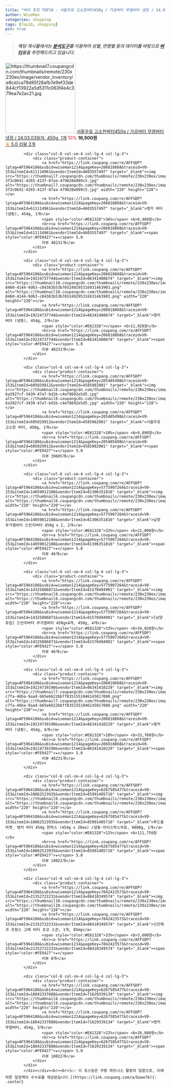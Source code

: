 ```yaml
---
title: "버터 추천 TOP10 - 서울우유 고소한버터450g / 가공버터 무염버터 냉장 / 24.03.03일자, 450g, 1개"
author: WiseMan
categories: shopping
tags: [Top10, shopping]
pin: true
---
```


> ##### 해당 게시물에서는 [**분석도구**](https://itemscout.io/)를 이용하여 **성별**, **연령별** 등의 데이터를 바탕으로 [**버터**](https://link.coupang.com/a/baae76)들을 추천해드리고 있습니다.
<div class="container"><div class="row">
            <div class="col-6 col-sm-4 col-lg-4 col-lg-3">
                <div class="product-container">
                    <a href="https://link.coupang.com/re/AFFSDP?lptag=AF5964186&subid=wiseman1214&pageKey=7690365306&traceid=V0-153&itemId=20563875007&vendorItemId=86450493926" target="_blank"><img src="https://thumbnail7.coupangcdn.com/thumbnails/remote/230x230ex/image/vendor_inventory/e8cd/ca78d85f28afb7e9ef33de844cf13922a5d5311c063f4e4c379ea7e2ac21.jpg" alt="https://thumbnail7.coupangcdn.com/thumbnails/remote/230x230ex/image/vendor_inventory/e8cd/ca78d85f28afb7e9ef33de844cf13922a5d5311c063f4e4c379ea7e2ac21.jpg" width="220" height="220"></a>
                    <a href="https://link.coupang.com/re/AFFSDP?lptag=AF5964186&subid=wiseman1214&pageKey=7690365306&traceid=V0-153&itemId=20563875007&vendorItemId=86450493926" target="_blank">서울우유 고소한버터450g / 가공버터 무염버터 냉장 / 24.03.03일자, 450g, 1개</a>
                    <span style="color:#E61328">10%</span> <b>16,500원</b>
                    <br><a href="https://link.coupang.com/re/AFFSDP?lptag=AF5964186&subid=wiseman1214&pageKey=7690365306&traceid=V0-153&itemId=20563875007&vendorItemId=86450493926" target="_blank"><span style="color:#FE9427">★</span> 5.0
                    리뷰 2개</a>
                </div>
            </div>
            
            <div class="col-6 col-sm-4 col-lg-4 col-lg-3">
                <div class="product-container">
                    <a href="https://link.coupang.com/re/AFFSDP?lptag=AF5964186&subid=wiseman1214&pageKey=206818868&traceid=V0-153&itemId=611114961&vendorItemId=4603557497" target="_blank"><img src="https://thumbnail7.coupangcdn.com/thumbnails/remote/230x230ex/image/retail/images/282188237592481-3f3c0641-4265-413f-87aa-479820e099c5.jpg" alt="https://thumbnail7.coupangcdn.com/thumbnails/remote/230x230ex/image/retail/images/282188237592481-3f3c0641-4265-413f-87aa-479820e099c5.jpg" width="220" height="220"></a>
                    <a href="https://link.coupang.com/re/AFFSDP?lptag=AF5964186&subid=wiseman1214&pageKey=206818868&traceid=V0-153&itemId=611114961&vendorItemId=4603557497" target="_blank">앵커 버터 (냉동), 454g, 1개</a>
                    <span style="color:#E61328">36%</span> <b>6,960원</b>
                    <br><a href="https://link.coupang.com/re/AFFSDP?lptag=AF5964186&subid=wiseman1214&pageKey=206818868&traceid=V0-153&itemId=611114961&vendorItemId=4603557497" target="_blank"><span style="color:#FE9427">★</span> 5.0
                    리뷰 48231개</a>
                </div>
            </div>
            
            <div class="col-6 col-sm-4 col-lg-4 col-lg-3">
                <div class="product-container">
                    <a href="https://link.coupang.com/re/AFFSDP?lptag=AF5964186&subid=wiseman1214&pageKey=206818868&traceid=V0-153&itemId=19224737744&vendorItemId=86341408674" target="_blank"><img src="https://thumbnail10.coupangcdn.com/thumbnails/remote/230x230ex/image/retail/images/068aee93-8460-4144-9d63-c84383b53b765249295316931463903.png" alt="https://thumbnail10.coupangcdn.com/thumbnails/remote/230x230ex/image/retail/images/068aee93-8460-4144-9d63-c84383b53b765249295316931463903.png" width="220" height="220"></a>
                    <a href="https://link.coupang.com/re/AFFSDP?lptag=AF5964186&subid=wiseman1214&pageKey=206818868&traceid=V0-153&itemId=19224737744&vendorItemId=86341408674" target="_blank">앵커 버터 (냉동), 454g, 2개</a>
                    <span style="color:#E61328"></span> <b>11,920원</b>
                    <br><a href="https://link.coupang.com/re/AFFSDP?lptag=AF5964186&subid=wiseman1214&pageKey=206818868&traceid=V0-153&itemId=19224737744&vendorItemId=86341408674" target="_blank"><span style="color:#FE9427">★</span> 5.0
                    리뷰 48231개</a>
                </div>
            </div>
            
            <div class="col-6 col-sm-4 col-lg-4 col-lg-3">
                <div class="product-container">
                    <a href="https://link.coupang.com/re/AFFSDP?lptag=AF5964186&subid=wiseman1214&pageKey=205405498&traceid=V0-153&itemId=605029912&vendorItemId=4585982001" target="_blank"><img src="https://thumbnail8.coupangcdn.com/thumbnails/remote/230x230ex/image/retail/images/324931245662365-6a3927cf-3439-47a7-bd1b-c4ef8692e5d5.jpg" alt="https://thumbnail8.coupangcdn.com/thumbnails/remote/230x230ex/image/retail/images/324931245662365-6a3927cf-3439-47a7-bd1b-c4ef8692e5d5.jpg" width="220" height="220"></a>
                    <a href="https://link.coupang.com/re/AFFSDP?lptag=AF5964186&subid=wiseman1214&pageKey=205405498&traceid=V0-153&itemId=605029912&vendorItemId=4585982001" target="_blank">서울우유 고소한 버터, 450g, 1개</a>
                    <span style="color:#E61328">10%</span> <b>9,090원</b>
                    <br><a href="https://link.coupang.com/re/AFFSDP?lptag=AF5964186&subid=wiseman1214&pageKey=205405498&traceid=V0-153&itemId=605029912&vendorItemId=4585982001" target="_blank"><span style="color:#FE9427">★</span> 5.0
                    리뷰 39605개</a>
                </div>
            </div>
            
            <div class="col-6 col-sm-4 col-lg-4 col-lg-3">
                <div class="product-container">
                    <a href="https://link.coupang.com/re/AFFSDP?lptag=AF5964186&subid=wiseman1214&pageKey=5775907264&traceid=V0-153&itemId=14059012108&vendorItemId=81306351816" target="_blank"><img src="https://thumbnail6.coupangcdn.com/thumbnails/remote/230x230ex/image/vendor_inventory/ced4/2473a4df557817573ae3a8c180c99fa12d37f0daa9fdf44203d491195f1c.jpg" alt="https://thumbnail6.coupangcdn.com/thumbnails/remote/230x230ex/image/vendor_inventory/ced4/2473a4df557817573ae3a8c180c99fa12d37f0daa9fdf44203d491195f1c.jpg" width="220" height="220"></a>
                    <a href="https://link.coupang.com/re/AFFSDP?lptag=AF5964186&subid=wiseman1214&pageKey=5775907264&traceid=V0-153&itemId=14059012108&vendorItemId=81306351816" target="_blank">남양 무가염버터 드빈치버터 450g x 2, 2개</a>
                    <span style="color:#E61328">33%</span> <b>21,000원</b>
                    <br><a href="https://link.coupang.com/re/AFFSDP?lptag=AF5964186&subid=wiseman1214&pageKey=5775907264&traceid=V0-153&itemId=14059012108&vendorItemId=81306351816" target="_blank"><span style="color:#FE9427">★</span> 5.0
                    리뷰 46개</a>
                </div>
            </div>
            
            <div class="col-6 col-sm-4 col-lg-4 col-lg-3">
                <div class="product-container">
                    <a href="https://link.coupang.com/re/AFFSDP?lptag=AF5964186&subid=wiseman1214&pageKey=5775907264&traceid=V0-153&itemId=14325886871&vendorItemId=81570494901" target="_blank"><img src="https://thumbnail8.coupangcdn.com/thumbnails/remote/230x230ex/image/vendor_inventory/72e0/b6ec90315333bfc6bafb5205900cdfcc312845e19e9121fdb0eb02dcc1d9.jpg" alt="https://thumbnail8.coupangcdn.com/thumbnails/remote/230x230ex/image/vendor_inventory/72e0/b6ec90315333bfc6bafb5205900cdfcc312845e19e9121fdb0eb02dcc1d9.jpg" width="220" height="220"></a>
                    <a href="https://link.coupang.com/re/AFFSDP?lptag=AF5964186&subid=wiseman1214&pageKey=5775907264&traceid=V0-153&itemId=14325886871&vendorItemId=81570494901" target="_blank">[남양유업] 드빈치버터 무가염버터 450gx4개, 450g, 4개</a>
                    <span style="color:#E61328">33%</span> <b>34,020원</b>
                    <br><a href="https://link.coupang.com/re/AFFSDP?lptag=AF5964186&subid=wiseman1214&pageKey=5775907264&traceid=V0-153&itemId=14325886871&vendorItemId=81570494901" target="_blank"><span style="color:#FE9427">★</span> 5.0
                    리뷰 46개</a>
                </div>
            </div>
            
            <div class="col-6 col-sm-4 col-lg-4 col-lg-3">
                <div class="product-container">
                    <a href="https://link.coupang.com/re/AFFSDP?lptag=AF5964186&subid=wiseman1214&pageKey=206818868&traceid=V0-153&itemId=19224739190&vendorItemId=86341410229" target="_blank"><img src="https://thumbnail7.coupangcdn.com/thumbnails/remote/230x230ex/image/retail/images/7c27c3c1-c7fa-46ba-9aad-b65e6622bbff8351551046145817080.png" alt="https://thumbnail7.coupangcdn.com/thumbnails/remote/230x230ex/image/retail/images/7c27c3c1-c7fa-46ba-9aad-b65e6622bbff8351551046145817080.png" width="220" height="220"></a>
                    <a href="https://link.coupang.com/re/AFFSDP?lptag=AF5964186&subid=wiseman1214&pageKey=206818868&traceid=V0-153&itemId=19224739190&vendorItemId=86341410229" target="_blank">앵커 버터 (냉동), 454g, 6개</a>
                    <span style="color:#E61328">10%</span> <b>33,760원</b>
                    <br><a href="https://link.coupang.com/re/AFFSDP?lptag=AF5964186&subid=wiseman1214&pageKey=206818868&traceid=V0-153&itemId=19224739190&vendorItemId=86341410229" target="_blank"><span style="color:#FE9427">★</span> 5.0
                    리뷰 48231개</a>
                </div>
            </div>
            
            <div class="col-6 col-sm-4 col-lg-4 col-lg-3">
                <div class="product-container">
                    <a href="https://link.coupang.com/re/AFFSDP?lptag=AF5964186&subid=wiseman1214&pageKey=6267585477&traceid=V0-153&itemId=18862523935&vendorItemId=85991485716" target="_blank"><img src="https://thumbnail8.coupangcdn.com/thumbnails/remote/230x230ex/image/vendor_inventory/0174/42854b63a9dd2f7c78428a0e12725a8ec494c42094f53daef05206ffa2d3.jpg" alt="https://thumbnail8.coupangcdn.com/thumbnails/remote/230x230ex/image/vendor_inventory/0174/42854b63a9dd2f7c78428a0e12725a8ec494c42094f53daef05206ffa2d3.jpg" width="220" height="220"></a>
                    <a href="https://link.coupang.com/re/AFFSDP?lptag=AF5964186&subid=wiseman1214&pageKey=6267585477&traceid=V0-153&itemId=18862523935&vendorItemId=85991485716" target="_blank">푸드올마켓_ 앵커 버터 454g 한박스 (454g x 20ea) /냉동-아이스박스무료, 9080g, 1개</a>
                    <span style="color:#E61328">12%</span> <b>111,750원</b>
                    <br><a href="https://link.coupang.com/re/AFFSDP?lptag=AF5964186&subid=wiseman1214&pageKey=6267585477&traceid=V0-153&itemId=18862523935&vendorItemId=85991485716" target="_blank"><span style="color:#FE9427">★</span> 5.0
                    리뷰 18022개</a>
                </div>
            </div>
            
            <div class="col-6 col-sm-4 col-lg-4 col-lg-3">
                <div class="product-container">
                    <a href="https://link.coupang.com/re/AFFSDP?lptag=AF5964186&subid=wiseman1214&pageKey=7842423573&traceid=V0-153&itemId=21352722231&vendorItemId=88410349574" target="_blank"><img src="https://thumbnail10.coupangcdn.com/thumbnails/remote/230x230ex/image/vendor_inventory/8792/3fb1e7bd5cdb51a8faa91a4b1a149fc8fc313d3ff6984b4e3808288b3f48.jpg" alt="https://thumbnail10.coupangcdn.com/thumbnails/remote/230x230ex/image/vendor_inventory/8792/3fb1e7bd5cdb51a8faa91a4b1a149fc8fc313d3ff6984b4e3808288b3f48.jpg" width="220" height="220"></a>
                    <a href="https://link.coupang.com/re/AFFSDP?lptag=AF5964186&subid=wiseman1214&pageKey=7842423573&traceid=V0-153&itemId=21352722231&vendorItemId=88410349574" target="_blank">신진제과 프랑스 고메 버터 초코 스콘, 1개, 85mg</a>
                    <span style="color:#E61328">33%</span> <b>3,600원</b>
                    <br><a href="https://link.coupang.com/re/AFFSDP?lptag=AF5964186&subid=wiseman1214&pageKey=7842423573&traceid=V0-153&itemId=21352722231&vendorItemId=88410349574" target="_blank"><span style="color:#FE9427">★</span> 
                    리뷰 0개</a>
                </div>
            </div>
            
            <div class="col-6 col-sm-4 col-lg-4 col-lg-3">
                <div class="product-container">
                    <a href="https://link.coupang.com/re/AFFSDP?lptag=AF5964186&subid=wiseman1214&pageKey=6267585477&traceid=V0-153&itemId=18842337888&vendorItemId=71629339134" target="_blank"><img src="https://thumbnail8.coupangcdn.com/thumbnails/remote/230x230ex/image/vendor_inventory/d4f5/a137be240719abbcc43743fac3ab69f3ee06f0dcf6c9b285036766840d52.png" alt="https://thumbnail8.coupangcdn.com/thumbnails/remote/230x230ex/image/vendor_inventory/d4f5/a137be240719abbcc43743fac3ab69f3ee06f0dcf6c9b285036766840d52.png" width="220" height="220"></a>
                    <a href="https://link.coupang.com/re/AFFSDP?lptag=AF5964186&subid=wiseman1214&pageKey=6267585477&traceid=V0-153&itemId=18842337888&vendorItemId=71629339134" target="_blank">앵커 무염버터, 454g, 5개</a>
                    <span style="color:#E61328">22%</span> <b>26,880원</b>
                    <br><a href="https://link.coupang.com/re/AFFSDP?lptag=AF5964186&subid=wiseman1214&pageKey=6267585477&traceid=V0-153&itemId=18842337888&vendorItemId=71629339134" target="_blank"><span style="color:#FE9427">★</span> 5.0
                    리뷰 18022개</a>
                </div>
            </div>
            </div></div><br><br>[👉 이 포스팅은 쿠팡 파트너스 활동의 일환으로, 이에 따른 일정액의 수수료를 제공받습니다.](https://link.coupang.com/a/baae76){: .center}
